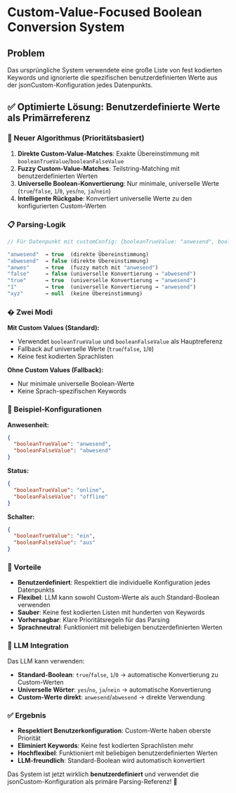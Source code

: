 # Custom-Value-Focused Boolean Conversion System

## Problem

Das ursprüngliche System verwendete eine große Liste von fest kodierten Keywords und ignorierte die spezifischen benutzerdefinierten Werte aus der jsonCustom-Konfiguration jedes Datenpunkts.

## ✅ Optimierte Lösung: Benutzerdefinierte Werte als Primärreferenz

### 🎯 Neuer Algorithmus (Prioritätsbasiert)

1. **Direkte Custom-Value-Matches**: Exakte Übereinstimmung mit `booleanTrueValue`/`booleanFalseValue`
2. **Fuzzy Custom-Value-Matches**: Teilstring-Matching mit benutzerdefinierten Werten
3. **Universelle Boolean-Konvertierung**: Nur minimale, universelle Werte (`true`/`false`, `1`/`0`, `yes`/`no`, `ja`/`nein`)
4. **Intelligente Rückgabe**: Konvertiert universelle Werte zu den konfigurierten Custom-Werten

### 📋 Parsing-Logik

```javascript
// Für Datenpunkt mit customConfig: {booleanTrueValue: "anwesend", booleanFalseValue: "abwesend"}

"anwesend"  → true  (direkte Übereinstimmung)
"abwesend"  → false (direkte Übereinstimmung)
"anwes"     → true  (fuzzy match mit "anwesend")
"false"     → false (universelle Konvertierung → "abwesend")
"true"      → true  (universelle Konvertierung → "anwesend")
"1"         → true  (universelle Konvertierung → "anwesend")
"xyz"       → null  (keine Übereinstimmung)
```

### � Zwei Modi

**Mit Custom Values (Standard):**
- Verwendet `booleanTrueValue` und `booleanFalseValue` als Hauptreferenz
- Fallback auf universelle Werte (`true`/`false`, `1`/`0`)
- Keine fest kodierten Sprachlisten

**Ohne Custom Values (Fallback):**
- Nur minimale universelle Boolean-Werte
- Keine Sprach-spezifischen Keywords

### 🎯 Beispiel-Konfigurationen

**Anwesenheit:**
```json
{
  "booleanTrueValue": "anwesend",
  "booleanFalseValue": "abwesend"
}
```

**Status:**
```json
{
  "booleanTrueValue": "online", 
  "booleanFalseValue": "offline"
}
```

**Schalter:**
```json
{
  "booleanTrueValue": "ein",
  "booleanFalseValue": "aus" 
}
```

### 🚀 Vorteile

- **Benutzerdefiniert**: Respektiert die individuelle Konfiguration jedes Datenpunkts
- **Flexibel**: LLM kann sowohl Custom-Werte als auch Standard-Boolean verwenden
- **Sauber**: Keine fest kodierten Listen mit hunderten von Keywords
- **Vorhersagbar**: Klare Prioritätsregeln für das Parsing
- **Sprachneutral**: Funktioniert mit beliebigen benutzerdefinierten Werten

### 📝 LLM Integration

Das LLM kann verwenden:
- **Standard-Boolean**: `true`/`false`, `1`/`0` → automatische Konvertierung zu Custom-Werten
- **Universelle Wörter**: `yes`/`no`, `ja`/`nein` → automatische Konvertierung
- **Custom-Werte direkt**: `anwesend`/`abwesend` → direkte Verwendung

### ✅ Ergebnis

- **Respektiert Benutzerkonfiguration**: Custom-Werte haben oberste Priorität
- **Eliminiert Keywords**: Keine fest kodierten Sprachlisten mehr
- **Hochflexibel**: Funktioniert mit beliebigen benutzerdefinierten Werten
- **LLM-freundlich**: Standard-Boolean wird automatisch konvertiert

Das System ist jetzt wirklich **benutzerdefiniert** und verwendet die jsonCustom-Konfiguration als primäre Parsing-Referenz! 🎉
